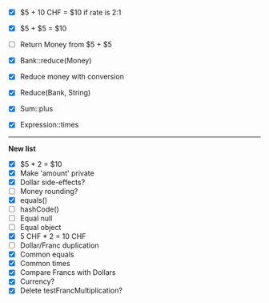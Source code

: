 
- [x] $5 + 10 CHF = $10 if rate is 2:1
- [x] $5 + $5 = $10
- [ ] Return Money from $5 + $5
- [x] Bank::reduce(Money)
- [x] Reduce money with conversion
- [x] Reduce(Bank, String)
- [x] Sum::plus
- [x] Expression::times




---
**New list**
- [x] $5 * 2 = $10
- [x] Make 'amount' private
- [x] Dollar side-effects?
- [ ] Money rounding?
- [x] equals()
- [ ] hashCode()
- [ ] Equal null
- [ ] Equal object
- [x] 5 CHF * 2 = 10 CHF
- [ ] Dollar/Franc duplication
- [x] Common equals
- [x] Common times
- [x] Compare Francs with Dollars
- [x] Currency?
- [x] Delete testFrancMultiplication?
